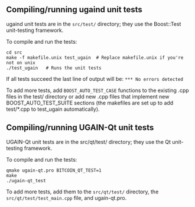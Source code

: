 Compiling/running ugaind unit tests
------------------------------------

ugaind unit tests are in the `src/test/` directory; they
use the Boost::Test unit-testing framework.

To compile and run the tests:

	cd src
	make -f makefile.unix test_ugain  # Replace makefile.unix if you're not on unix
	./test_ugain   # Runs the unit tests

If all tests succeed the last line of output will be:
`*** No errors detected`

To add more tests, add `BOOST_AUTO_TEST_CASE` functions to the existing
.cpp files in the test/ directory or add new .cpp files that
implement new BOOST_AUTO_TEST_SUITE sections (the makefiles are
set up to add test/*.cpp to test_ugain automatically).


Compiling/running UGAIN-Qt unit tests
---------------------------------------

UGAIN-Qt unit tests are in the src/qt/test/ directory; they
use the Qt unit-testing framework.

To compile and run the tests:

	qmake ugain-qt.pro BITCOIN_QT_TEST=1
	make
	./ugain-qt_test

To add more tests, add them to the `src/qt/test/` directory,
the `src/qt/test/test_main.cpp` file, and ugain-qt.pro.
